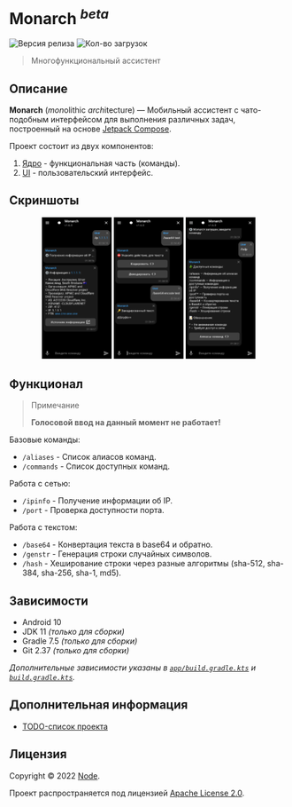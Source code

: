 # Monarch <sup>*beta*</sup> 
![Версия релиза](https://img.shields.io/github/v/release/NodesLab/Monarch?style=flat-square)
![Кол-во загрузок](https://img.shields.io/github/downloads/NodesLab/Monarch/total?style=flat-square)

> Многофункциональный ассистент

## Описание

__Monarch__ (*mon*olithic *arch*itecture) — Мобильный ассистент с чато-подобным интерфейсом для
выполнения различных задач, построенный на основе
[Jetpack Compose](https://developer.android.com/jetpack/compose).

Проект состоит из двух компонентов:

1. [Ядро](app/src/main/java/net/monarch/app/core) - функциональная часть (команды).
2. [UI](app/src/main/java/net/monarch/app/ui) - пользовательский интерфейс.

## Скриншоты

<p align="center">
  <img src="docs/screenshot_1.png" alt="Снимок экрана 2" width="25%" height="25%">
  <img src="docs/screenshot_2.png" alt="Снимок экрана 2" width="25%" height="25%">
  <img src="docs/screenshot_3.png" alt="Снимок экрана 2" width="25%" height="25%">
</p>

## Функционал

> Примечание
>
> __Голосовой ввод на данный момент не работает!__

Базовые команды:
- `/aliases` - Список алиасов команд.
- `/commands` - Список доступных команд.

Работа с сетью:
- `/ipinfo` - Получение информации об IP.
- `/port` - Проверка доступности порта.

Работа с текстом:
- `/base64` - Конвертация текста в base64 и обратно.
- `/genstr` - Генерация строки случайных символов.
- `/hash` - Хеширование строки через разные алгоритмы (sha-512, sha-384, sha-256, sha-1, md5).

## Зависимости

- Android 10
- JDK 11 *(только для сборки)*
- Gradle 7.5 *(только для сборки)*
- Git 2.37 *(только для сборки)*

*Дополнительные зависимости указаны в [`app/build.gradle.kts`](app/build.gradle.kts) и 
[`build.gradle.kts`](build.gradle.kts).*

## Дополнительная информация

- [TODO-список проекта](todo.md)

## Лицензия

Copyright © 2022 [Node](https://github/TheNodeOrg).

Проект распространяется под лицензией [Apache License 2.0](license).
